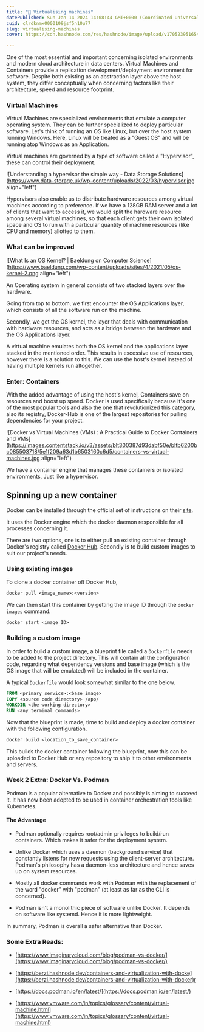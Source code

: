 ```yaml
---
title: "🤖 Virtualising machines"
datePublished: Sun Jan 14 2024 14:08:44 GMT+0000 (Coordinated Universal Time)
cuid: clrdknmx0000109jsf5n10u77
slug: virtualising-machines
cover: https://cdn.hashnode.com/res/hashnode/image/upload/v1705239516544/17a17696-a558-4adf-bc1d-0d4e79a2ec71.png

---
```


One of the most essential and important concerning isolated environments and modern cloud architecture in data centers. Virtual Machines and Containers provide a replication development/deployment environment for software. Despite both existing as an abstraction layer above the host system, they differ conceptually when concerning factors like their architecture, speed and resource footprint.

### Virtual Machines

Virtual Machines are specialized environments that emulate a computer operating system. They can be further specialized to deploy particular software. Let's think of running an OS like Linux, but over the host system running Windows. Here, Linux will be treated as a "Guest OS" and will be running atop Windows as an Application.

Virtual machines are governed by a type of software called a "Hypervisor", these can control their deployment.

![Understanding a hypervisor the simple way - Data Storage Solutions](https://www.data-storage.uk/wp-content/uploads/2022/03/hypervisor.jpg align="left")

Hypervisors also enable us to distribute hardware resources among virtual machines according to preference. If we have a 128GB RAM server and a lot of clients that want to access it, we would split the hardware resource among several virtual machines, so that each client gets their own isolated space and OS to run with a particular quantity of machine resources (like CPU and memory) allotted to them.

### What can be improved

![What Is an OS Kernel? | Baeldung on Computer Science](https://www.baeldung.com/wp-content/uploads/sites/4/2021/05/os-kernel-2.png align="left")

An Operating system in general consists of two stacked layers over the hardware.

Going from top to bottom, we first encounter the OS Applications layer, which consists of all the software run on the machine.

Secondly, we get the OS kernel, the layer that deals with communication with hardware resources, and acts as a bridge between the hardware and the OS Applications layer.

A virtual machine emulates both the OS kernel and the applications layer stacked in the mentioned order. This results in excessive use of resources, however there is a solution to this. We can use the host's kernel instead of having multiple kernels run altogether.

### Enter: Containers

With the added advantage of using the host's kernel, Containers save on resources and boost up speed. Docker is used specifically because it's one of the most popular tools and also the one that revolutionized this category, also its registry, Docker-Hub is one of the largest repositories for pulling dependencies for your project.

![Docker vs Virtual Machines (VMs) : A Practical Guide to Docker Containers  and VMs](https://images.contentstack.io/v3/assets/blt300387d93dabf50e/bltb6200bc085503718/5e1f209a63d1b6503160c6d5/containers-vs-virtual-machines.jpg align="left")

We have a container engine that manages these containers or isolated environments, Just like a hypervisor.

## Spinning up a new container

Docker can be installed through the official set of instructions on their [site](https://docs.docker.com/engine/install/).

It uses the Docker engine which the docker daemon responsible for all processes concerning it.

There are two options, one is to either pull an existing container through Docker's registry called [Docker Hub](https://hub.docker.com/). Secondly is to build custom images to suit our project's needs.

### Using existing images

To clone a docker container off Docker Hub,

```dockerfile
docker pull <image_name>:<version>
```

We can then start this container by getting the image ID through the `docker images` command.

```dockerfile
docker start <image_ID>
```

### Building a custom image

In order to build a custom image, a blueprint file called a `Dockerfile` needs to be added to the project directory. This will contain all the configuration code, regarding what dependency versions and base image (which is the OS image that will be emulated) will be included in the container.

A typical `Dockerfile` would look somewhat similar to the one below.

```dockerfile
FROM <primary_service>:<base_image>
COPY <source code directory> /app/
WORKDIR <the working directory>
RUN <any terminal commands>
```

Now that the blueprint is made, time to build and deploy a docker container with the following configuration.

```dockerfile
docker build <location_to_save_container>
```

This builds the docker container following the blueprint, now this can be uploaded to Docker Hub or any repository to ship it to other environments and servers.

### Week 2 Extra: Docker Vs. Podman

Podman is a popular alternative to Docker and possibly is aiming to succeed it. It has now been adopted to be used in container orchestration tools like Kubernetes.

#### The Advantage

* Podman optionally requires root/admin privileges to build/run containers. Which makes it safer for the deployment system.
    
* Unlike Docker which uses a daemon (background service) that constantly listens for new requests using the client-server architecture. Podman's philosophy has a daemon-less architecture and hence saves up on system resources.
    
* Mostly all docker commands work with Podman with the replacement of the word "docker" with "podman" (at least as far as the CLI is concerned).
    
* Podman isn't a monolithic piece of software unlike Docker. It depends on software like systemd. Hence it is more lightweight.
    

In summary, Podman is overall a safer alternative than Docker.

### Some Extra Reads:

* [https://www.imaginarycloud.com/blog/podman-vs-docker/](https://www.imaginarycloud.com/blog/podman-vs-docker/)
    
* [https://berzi.hashnode.dev/containers-and-virtualization-with-docke](https://berzi.hashnode.dev/containers-and-virtualization-with-docker)r
    
* [https://docs.podman.io/en/latest/](https://docs.podman.io/en/latest/)
    
* [https://www.vmware.com/in/topics/glossary/content/virtual-machine.html](https://www.vmware.com/in/topics/glossary/content/virtual-machine.html)
